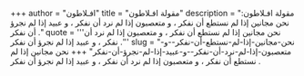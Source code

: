 +++
author = "افـلاطون"
title = "مقولة افـلاطون"
description = "مقولة افـلاطون: نحن مجانين إذا لم نستطع أن نفكر ، و متعصبون إذا لم نرد أن نفكر ، و عبيد إذا لم نجرؤ أن نفكر ."
quote = '''نحن مجانين إذا لم نستطع أن نفكر ، و متعصبون إذا لم نرد أن نفكر ، و عبيد إذا لم نجرؤ أن نفكر .'''
slug = "نحن-مجانين-إذا-لم-نستطع-أن-نفكر--و-متعصبون-إذا-لم-نرد-أن-نفكر--و-عبيد-إذا-لم-نجرؤ-أن-نفكر"
+++
نحن مجانين إذا لم نستطع أن نفكر ، و متعصبون إذا لم نرد أن نفكر ، و عبيد إذا لم نجرؤ أن نفكر .
